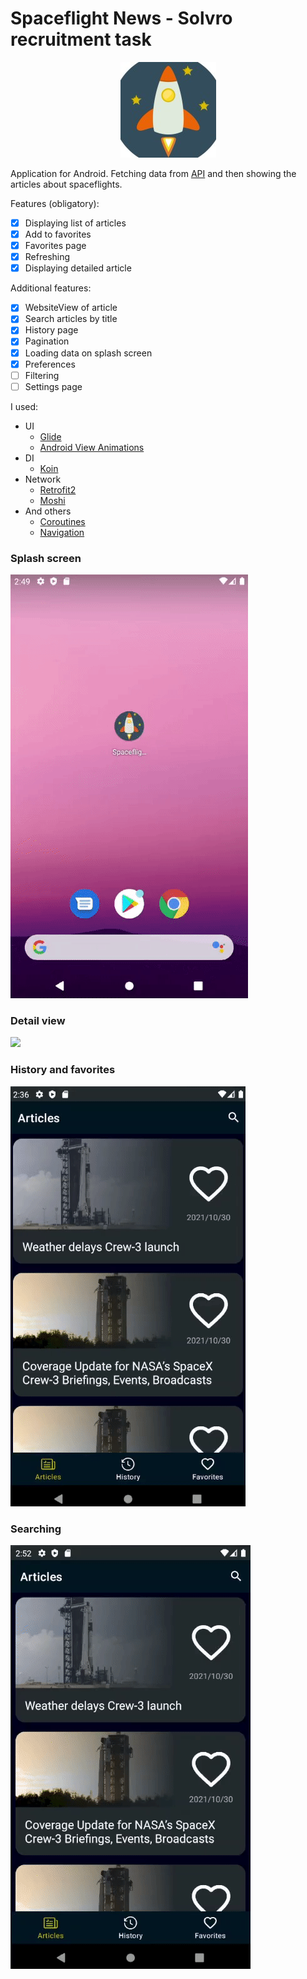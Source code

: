 # Spaceflight News - Solvro recruitment task
<p align="center">
  <img src="https://github.com/JakubWyrembak/SpaceflightNews/blob/master/readmeImages/app_icon.jpg">
</p>

Application for Android. Fetching data from [API](https://spaceflightnewsapi.net/) and then showing the articles about spaceflights.

Features (obligatory):
- [X] Displaying list of articles
- [X] Add to favorites
- [X] Favorites page
- [X] Refreshing
- [X] Displaying detailed article

Additional features:
- [X] WebsiteView of article
- [X] Search articles by title
- [X] History page
- [X] Pagination
- [X] Loading data on splash screen
- [X] Preferences
- [ ] Filtering
- [ ] Settings page

I used:
- UI
  - [Glide](https://github.com/bumptech/glide)
  - [Android View Animations](https://github.com/daimajia/AndroidViewAnimations)
- DI
  - [Koin](https://github.com/InsertKoinIO/koin)
- Network
  - [Retrofit2](https://github.com/square/retrofit)
  - [Moshi](https://github.com/square/moshi)
- And others
  - [Coroutines](https://github.com/Kotlin/kotlinx.coroutines)
  - [Navigation](https://developer.android.com/guide/navigation)

### Splash screen
![](https://github.com/JakubWyrembak/SpaceflightNews/blob/master/readmeImages/gif_start.gif)

### Detail view
![](https://github.com/JakubWyrembak/SpaceflightNews/blob/master/readmeImages/gif_detail.gif)

### History and favorites
![](https://github.com/JakubWyrembak/SpaceflightNews/blob/master/readmeImages/gif_history_fav.gif)

### Searching
![](https://github.com/JakubWyrembak/SpaceflightNews/blob/master/readmeImages/gif_search.gif)
